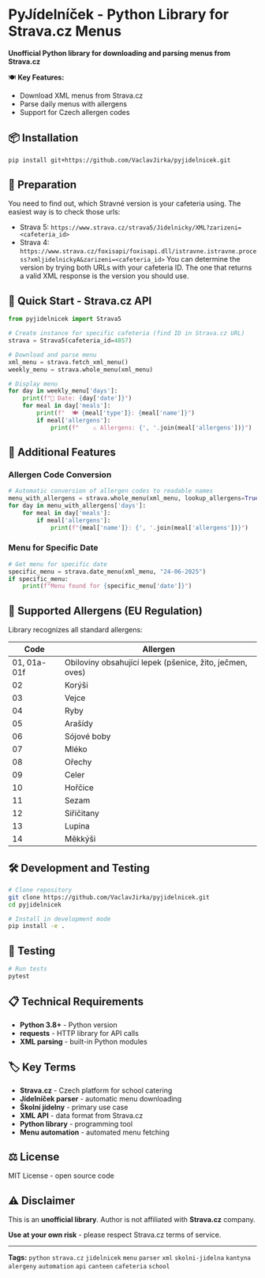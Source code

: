 # PyJídelníček - Python Library for Strava.cz Menus

**Unofficial Python library for downloading and parsing menus from Strava.cz**

🍽️ **Key Features:**
- Download XML menus from Strava.cz
- Parse daily menus with allergens
- Support for Czech allergen codes

## 📦 Installation

```bash
pip install git+https://github.com/VaclavJirka/pyjidelnicek.git
```

## 📖 Preparation
You need to find out, which Stravné version is your cafeteria using. The easiest way is to check those urls:
- Strava 5: `https://www.strava.cz/strava5/Jidelnicky/XML?zarizeni=<cafeteria_id>`
- Strava 4: `https://www.strava.cz/foxisapi/foxisapi.dll/istravne.istravne.process?xmljidelnickyA&zarizeni=<cafeteria_id>`
You can determine the version by trying both URLs with your cafeteria ID. The one that returns a valid XML response is the version you should use.

## 🚀 Quick Start - Strava.cz API

```python
from pyjidelnicek import Strava5

# Create instance for specific cafeteria (find ID in Strava.cz URL)
strava = Strava5(cafeteria_id=4857)

# Download and parse menu
xml_menu = strava.fetch_xml_menu()
weekly_menu = strava.whole_menu(xml_menu)

# Display menu
for day in weekly_menu['days']:
    print(f"📅 Date: {day['date']}")
    for meal in day['meals']:
        print(f"  🍽️ {meal['type']}: {meal['name']}")
        if meal['allergens']:
            print(f"    ⚠️ Allergens: {', '.join(meal['allergens'])}")
```

## 🔬 Additional Features

### Allergen Code Conversion
```python
# Automatic conversion of allergen codes to readable names
menu_with_allergens = strava.whole_menu(xml_menu, lookup_allergens=True)
for day in menu_with_allergens['days']:
    for meal in day['meals']:
        if meal['allergens']:
            print(f"{meal['name']}: {', '.join(meal['allergens'])}")
```

### Menu for Specific Date
```python
# Get menu for specific date
specific_menu = strava.date_menu(xml_menu, "24-06-2025")
if specific_menu:
    print(f"Menu found for {specific_menu['date']}")
```

## 🚨 Supported Allergens (EU Regulation)

Library recognizes all standard allergens:

| Code | Allergen |
|-----|---------|
| 01, 01a-01f | Obiloviny obsahující lepek (pšenice, žito, ječmen, oves) |
| 02 | Korýši |
| 03 | Vejce |
| 04 | Ryby |
| 05 | Arašídy |
| 06 | Sójové boby |
| 07 | Mléko |
| 08 | Ořechy |
| 09 | Celer |
| 10 | Hořčice |
| 11 | Sezam |
| 12 | Siřičitany |
| 13 | Lupina |
| 14 | Měkkýši |

## 🛠️ Development and Testing

```bash
# Clone repository
git clone https://github.com/VaclavJirka/pyjidelnicek.git
cd pyjidelnicek

# Install in development mode
pip install -e .
```

## 🧪 Testing

```bash
# Run tests
pytest
```

## 📋 Technical Requirements

- **Python 3.8+** - Python version
- **requests** - HTTP library for API calls
- **XML parsing** - built-in Python modules

## 🏷️ Key Terms

- **Strava.cz** - Czech platform for school catering
- **Jídelníček parser** - automatic menu downloading
- **Školní jídelny** - primary use case
- **XML API** - data format from Strava.cz
- **Python library** - programming tool
- **Menu automation** - automated menu fetching

## ⚖️ License

MIT License - open source code

## ⚠️ Disclaimer

This is an **unofficial library**. Author is not affiliated with **Strava.cz** company.

**Use at your own risk** - please respect Strava.cz terms of service.

---

**Tags:** `python` `strava.cz` `jidelnicek` `menu` `parser` `xml` `skolni-jidelna` `kantyna` `alergeny` `automation` `api` `canteen` `cafeteria` `school`
